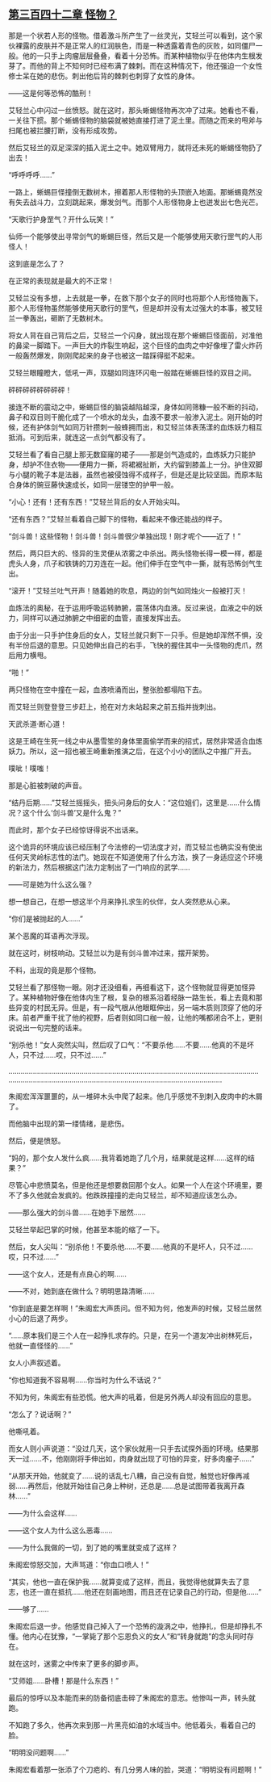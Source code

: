 ## [第三百四十二章 怪物？](https://www.xxbiquge.com/11_11207/9189490.html)


  那是一个状若人形的怪物。借着激斗所产生了一丝灵光，艾轻兰可以看到，这个家伙裸露的皮肤并不是正常人的红润肤色，而是一种透露着青色的灰败，如同僵尸一般。他的一只手上肉瘤层层叠叠，看着十分恐怖。而某种植物似乎在他体内生根发芽了。而他的背上不知何时已经布满了棘刺。而在这种情况下，他还强迫一个女性修士呆在她的悲伤。刺出他后背的棘刺也刺穿了女性的身体。

  ——这是何等恐怖的酷刑！

  艾轻兰心中闪过一丝愤怒。就在这时，那头蜥蜴怪物再次冲了过来。她看也不看，一关往下掼。那个蜥蜴怪物的脑袋就被她直接打进了泥土里。而随之而来的甩斧与扫尾也被拦腰打断，没有形成攻势。

  然后艾轻兰的双足深深的插入泥土之中。她双臂用力，就将还未死的蜥蜴怪物扔了出去！

  “呼呼呼呼……”

  一路上，蜥蜴巨怪撞倒无数树木，擦着那人形怪物的头顶嵌入地面。那蜥蜴竟然没有失去战斗力，立刻跳起来，爆发剑气。而那个人形怪物身上也迸发出七色光芒。

  “天歌行护身罡气？开什么玩笑！”

  仙师一个能够使出寻常剑气的蜥蜴巨怪，然后又是一个能够使用天歌行罡气的人形怪人！

  这到底是怎么了？

  在正常的表现就是最大的不正常！

  艾轻兰没有多想，上去就是一拳，在救下那个女子的同时也将那个人形怪物轰下。那个人形怪物虽然能够使用天歌行的罡气，但是却并没有太过强大的本事，被艾轻兰一拳轰出，砸断了无数树木。

  将女人背在自己背后之后，艾轻兰一个闪身，就出现在那个蜥蜴巨怪面前，对准他的鼻梁一脚踏下。一声巨大的炸裂生响起，这个巨怪的血肉之中好像埋了雷火炸药一般轰然爆发，刚刚爬起来的身子也被这一踏踩得挺不起来。

  艾轻兰眼瞳瞪大，低吼一声，双腿如同连环闪电一般踏在蜥蜴巨怪的双目之间。

  砰砰砰砰砰砰砰砰！

  接连不断的震动之中，蜥蜴巨怪的脑袋越陷越深，身体如同筛糠一般不断的抖动，鼻子和双目则干脆化成了一个喷水的龙头，血液不要求一般渗入泥土。刚开始的时候，还有护体剑气如同万针攒刺一般蜂拥而出，和艾轻兰体表荡漾的血炼妖力相互抵消。可到后来，就连这一点剑气都没有了。

  艾轻兰看了看自己腿上那无数窟窿的裙子——那是剑气造成的，血炼妖力只能护身，却护不住衣物——便用力一撕，将裙裾扯断，大约留到膝盖上一分。护住双脚与小腿的靴子本是法器，虽然也被侵蚀得不成样子，但是还是比较坚固。而原本贴合身体的豌豆藤快速成长，如同一层镂空的护甲一般。

  “小心！还有！还有东西！”艾轻兰背后的女人开始尖叫。

  “还有东西？”艾轻兰看着自己脚下的怪物，看起来不像还能战的样子。

  “剑斗兽！这些怪物！剑斗兽！剑斗兽很少单独出现！刚才呢个——近了！”

  然后，两只巨大的、怪异的生灵便从浓雾之中杀出。两头怪物长得一模一样，都是虎头人身，爪子和铁铸的刀刃连在一起。他们伸手在空气中一撕，就有恐怖剑气生出。

  “滚开！”艾轻兰吐气开声！随着她的吹息，两边的剑气如同烛火一般被打灭！

  血炼法的奥秘，在于运用呼吸运转肺腑，震荡体内血液。反过来说，血液之中的妖力，同样可以通过肺腑之中细密的血管，直接发挥出去。

  由于分出一只手护住身后的女人，艾轻兰就只剩下一只手。但是她却浑然不惧，没有半份后退的意思。只见她伸出自己的右手，飞快的握住其中一头怪物的虎爪，然后用力横甩。

  “啪！”

  两只怪物在空中撞在一起，血液喷涌而出，整张脸都塌陷下去。

  而艾轻兰则登登登三步赶上，抢在对方未站起来之前五指并拢刺出。

  天武杀道·断心道！

  这是王崎在生死一线之中从墨雪笙的身体里面偷学而来的招式，居然非常适合血炼妖力。所以，这一招也被王崎重新推演之后，在这个小小的团队之中推广开去。

  噗呲！噗嗤！

  那是心脏被刺破的声音。

  “结丹后期……”艾轻兰摇摇头，扭头问身后的女人：“这位姐们，这里是……什么情况？这个什么‘剑斗兽’又是什么鬼？”

  而此时，那个女子已经惊讶得说不出话来。

  这个诡异的环境应该已经压制了今法修的一切法度才对，而艾轻兰也确实没有使出任何天灵岭标志性的法门。她现在不知道使用了什么方法，换了一身适应这个环境的新法力，然后根据这门法力定制出了一门响应的武学……

  ——可是她为什么这么强？

  想一想自己，在想一想这半个月来挣扎求生的伙伴，女人突然悲从心来。

  “你们是被抛起的人……”

  某个恶魔的耳语再次浮现。

  就在这时，树枝响动。艾轻兰以为是有剑斗兽冲过来，摆开架势。

  不料，出现的竟是那个怪物。

  艾轻兰看了那怪物一眼。刚才还没细看，再细看这下，这个怪物就显得更加怪异了。某种植物好像在他体内生了根，复杂的根系沿着经脉一路生长，看上去竟和那些异变的村民无异。但是，有一段气根从他眼眶伸出，另一端木质则顶穿了他的牙床。前者严重干扰了他的视野，后者则如同口枷一般，让他的嘴都闭合不上，更别说说出一句完整的话来。

  “别杀他！”女人突然尖叫，然后叹了口气：“不要杀他……不要……他真的不是坏人，只不过……哎，只不过……”

  …………………………………………………………………………………………………………………………………………………………………………………………………………

  朱阁宏浑浑噩噩的，从一堆碎木头中爬了起来。他几乎感觉不到刺入皮肉中的木屑了。

  而他脑中出现的第一缕情绪，是悲伤。

  然后，便是愤怒。

  “妈的，那个女人发什么疯……我背着她跑了几个月，结果就是这样……这样的结果？”

  尽管心中悲愤莫名，但是他还是想要救回那个女人。如果一个人在这个环境里，要不了多久他就会发疯的。他跌跌撞撞的走向艾轻兰，却不知道应该怎么办。

  ——那么强大的剑斗兽……在她手下居然……

  艾轻兰举起巴掌的时候，他甚至本能的缩了一下。

  然后，女人尖叫：“别杀他！不要杀他……不要……他真的不是坏人，只不过……哎，只不过……”

  ——这个女人，还是有点良心的啊……

  ——不对，她到底在做什么？明明思路清晰……

  “你到底是要怎样啊！”朱阁宏大声质问。但不知为何，他发声的时候，艾轻兰居然小心的后退了两步。

  “……原本我们是三个人在一起挣扎求存的。只是，在另一个道友冲出树林死后，他就一直怪怪的……”

  女人小声叙述着。

  “你也知道我不容易啊……你当时为什么不话说？”

  不知为何，朱阁宏有些恐慌。他大声的吼着，但是另外两人却没有回应的意思。

  “怎么了？说话啊？”

  他嘶吼着。

  而女人则小声说道：“没过几天，这个家伙就用一只手去试探外面的环境。结果那天一过……不，他刚刚将手伸出如，肉身就出现了可怕的异变，好多肉瘤子……”

  “从那天开始，他就变了……说的话乱七八糟，自己没有自觉，触觉也好像再减弱……再然后，他就开始往自己身上种树，还总是……总是试图带着我离开森林……”

  ——为什么会这样……

  ——这个女人为什么这么恶毒……

  ——为什么我做的一切，到了她的嘴里就变成了这样？

  朱阁宏惊怒交加，大声骂道：“你血口喷人！”

  “其实，他也一直在保护我……就算变成了这样，而且，我觉得他就算失去了意志，也还一直在抵抗……他还在刻画地图，而且还在记录自己的行动，但是他……”

  ——够了……

  朱阁宏后退一步。他感觉自己掉入了一个恐怖的漩涡之中，他挣扎，但是却挣扎不懂。他内心在犹豫，“一掌毙了那个忘恩负义的女人”和“转身就跑”的念头同时存在。

  就在这时，迷雾之中传来了更多的脚步声。

  “艾师姐……卧槽！那是什么东西！”

  最后的惊呼以及本能而来的防备彻底击碎了朱阁宏的意志。他惨叫一声，转头就跑。

  不知跑了多久，他再次来到那一片黑亮如油的水域当中。他低着头，看着自己的脸。

  “明明没问题啊……”

  朱阁宏看着那一张添了个刀疤的、有几分男人味的脸，哭道：“明明没有问题啊！”
